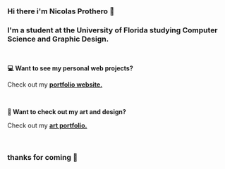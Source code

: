 ### Hi there i'm **Nicolas Prothero** 👋

### I'm a student at the University of Florida studying **Computer Science** and **Graphic Design**.
<br>

**💻 Want to see my personal web projects?**

Check out my [**portfolio website.**](https://nicolasprothero.com)

<br>


**🎨 Want to check out my art and design?**

Check out my [**art portfolio.**](https://instagram.com/nic_hase)

<br>

### thanks for coming 👋
